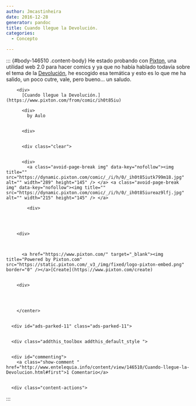 ```yaml
---
author: Jmcastinheira
date: 2016-12-28
generator: pandoc
title: Cuando llegue la Devolución.
categories:
  - Concepto

---
```




::: {#body-146510 .content-body}
He estado probando con [Pixton](http://www.pixton.com/), una utilidad
web 2.0 para hacer comics y ya que no había hablado todavía sobre el
tema de la [Devolución](http://www.devolucion.info/), he escogido esa
temática y esto es lo que me ha salido, un poco cutre, vale, pero
bueno... un saludo.

<div>

        <div>
          [Cuando llegue la Devolución.](https://www.pixton.com/from/comic/ih0t85iu) 
          
          <div>
            by Aulo
          
          
          <div>
          
          
          <div class="clear">
          
          
          <div>
            <a class="avoid-page-break img" data-key="nofollow"><img title="" src="https://dynamic.pixton.com/comic/_/i/h/0/_ih0t85iutk799m18.jpg" alt="" width="289" height="145" /> </a> <a class="avoid-page-break img" data-key="nofollow"><img title="" src="https://dynamic.pixton.com/comic/_/i/h/0/_ih0t85iureaz9lfj.jpg" alt="" width="215" height="145" /> </a> 
            
            <div>
            
          
        
        
        <div>
        
        
        
          <a href="https://www.pixton.com/" target="_blank"><img title="Powered by Pixton.com" src="https://static.pixton.com/_v3_/img/fixed/logo-pixton-embed.png" border="0" /></a>[Create](https://www.pixton.com/create)
        
        
        <div>
        
      
      
      
        </center>
      
      
      <div id="ads-parked-11" class="ads-parked-11">
       
      
      <div class="addthis_toolbox addthis_default_style ">
      
      
      <div id="commenting">
        <a class="show-comment " href="http://www.entelequia.info/content/view/146510/Cuando-llegue-la-Devolucion.html#first">1 Comentario</a>
      
      
      <div class="content-actions">
      


:::
